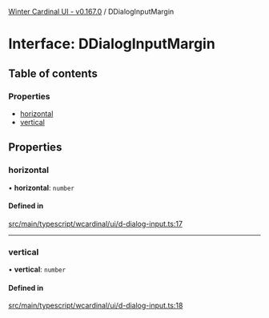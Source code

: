 [Winter Cardinal UI - v0.167.0](../index.md) / DDialogInputMargin

# Interface: DDialogInputMargin

## Table of contents

### Properties

- [horizontal](DDialogInputMargin.md#horizontal)
- [vertical](DDialogInputMargin.md#vertical)

## Properties

### horizontal

• **horizontal**: `number`

#### Defined in

[src/main/typescript/wcardinal/ui/d-dialog-input.ts:17](https://github.com/winter-cardinal/winter-cardinal-ui/blob/v0.167.0/src/main/typescript/wcardinal/ui/d-dialog-input.ts#L17)

___

### vertical

• **vertical**: `number`

#### Defined in

[src/main/typescript/wcardinal/ui/d-dialog-input.ts:18](https://github.com/winter-cardinal/winter-cardinal-ui/blob/v0.167.0/src/main/typescript/wcardinal/ui/d-dialog-input.ts#L18)
